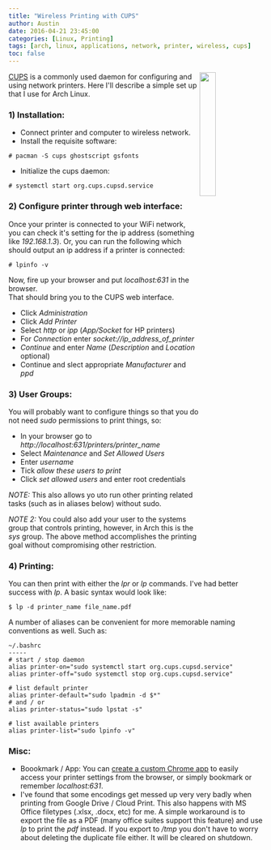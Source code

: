 ```yaml
---
title: "Wireless Printing with CUPS"
author: Austin
date: 2016-04-21 23:45:00
categories: [Linux, Printing]
tags: [arch, linux, applications, network, printer, wireless, cups]
toc: false
---
```


<img style="float: right; height: auto; width: 25%" 
src="http://hplipopensource.com/hplip-web/images/cups_left.png">

[CUPS](https://wiki.archlinux.org/index.php/CUPS) is a commonly used 
daemon for configuring and using network printers.  Here I'll describe a 
simple set up that I use for Arch Linux.

### 1) Installation:

- Connect printer and computer to wireless network.
- Install the requisite software:

```# pacman -S cups ghostscript gsfonts```

- Initialize the cups daemon:

```# systemctl start org.cups.cupsd.service```

### 2) Configure printer through web interface:

Once your printer is connected to your WiFi network, you can check it's 
setting for the ip address (something like *192.168.1.3*).  Or, you 
can run the following which should output an ip address if a printer is 
connected:

```# lpinfo -v```

Now, fire up your browser and put *localhost:631* in the browser.  
That should bring you to the CUPS web interface.

- Click *Administration*
- Click *Add Printer*
- Select *http* or *ipp* (*App/Socket* for HP printers)
- For *Connection* enter *socket://ip_address_of_printer*
- *Continue* and enter *Name* (*Description* and *Location* optional)
- Continue and slect appropriate *Manufacturer* and *ppd*

### 3) User Groups:

You will probably want to configure things so that you do not need *sudo* 
permissions to print things, so:

- In your browser go to *http://localhost:631/printers/printer_name*
- Select *Maintenance* and *Set Allowed Users*
- Enter *username*
- Tick *allow these users to print*
- Click *set allowed users* and enter root credentials

*NOTE:*  This also allows yo uto run other printing related tasks (such as 
in aliases below) without sudo.

*NOTE 2:*  You could also add your user to the systems group that controls 
printing, however, in Arch this is the *sys* group.  The above method 
accomplishes the printing goal without compromising other restriction.

### 4) Printing:

You can then print with either the *lpr* or *lp* commands.  I've 
had better success with *lp*.  A basic syntax would look like:

```$ lp -d printer_name file_name.pdf```

A number of aliases can be convenient for more memorable naming 
conventions as well.  Such as:

```
~/.bashrc
-----
# start / stop daemon
alias printer-on="sudo systemctl start org.cups.cupsd.service"
alias printer-off="sudo systemctl stop org.cups.cupsd.service"

# list default printer
alias printer-default="sudo lpadmin -d $*"
# and / or
alias printer-status="sudo lpstat -s"

# list available printers
alias printer-list="sudo lpinfo -v"
```

### Misc:

- Boookmark / App:  You can [create a custom Chrome 
app](https://gtbjj.github.io/linux/networking/applications/2016/04/02/1122-Custom-Chrome-Applications.html) 
to easily access your printer settings from the browser, or simply 
bookmark or remember *localhost:631*.
- I've found that some encodings get messed up very very badly when 
printing from Google Drive / Cloud Print.  This also happens with MS 
Office filetypes (.xlsx, .docx, etc) for me.  A simple workaround is to 
export the file as a PDF (many office suites support this feature) and use 
*lp* to print the *pdf* instead.  If you export to */tmp* you don't 
have to worry about deleting the duplicate file either.  It will be 
cleared on shutdown.
